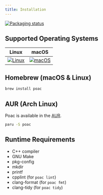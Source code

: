 ```yaml
---
title: Installation
---
```


[![Packaging status](https://repology.org/badge/vertical-allrepos/poac.svg)](https://repology.org/project/poac/versions)

## Supported Operating Systems

|                                                                      Linux                                                                       |                                                                      macOS                                                                       |
| :----------------------------------------------------------------------------------------------------------------------------------------------: | :----------------------------------------------------------------------------------------------------------------------------------------------: |
| [![Linux](https://github.com/poac-dev/poac/actions/workflows/linux.yml/badge.svg)](https://github.com/poac-dev/poac/actions/workflows/linux.yml) | [![macOS](https://github.com/poac-dev/poac/actions/workflows/macos.yml/badge.svg)](https://github.com/poac-dev/poac/actions/workflows/macos.yml) |

## Homebrew (macOS & Linux)

```sh
brew install poac
```

## AUR (Arch Linux)

Poac is available in the [AUR](https://aur.archlinux.org/packages/poac).

```sh
paru -S poac
```

## Runtime Requirements

* C++ compiler
* GNU Make
* pkg-config
* mkdir
* printf
* cpplint (for `poac lint`)
* clang-format (for `poac fmt`)
* clang-tidy (for `poac tidy`)
